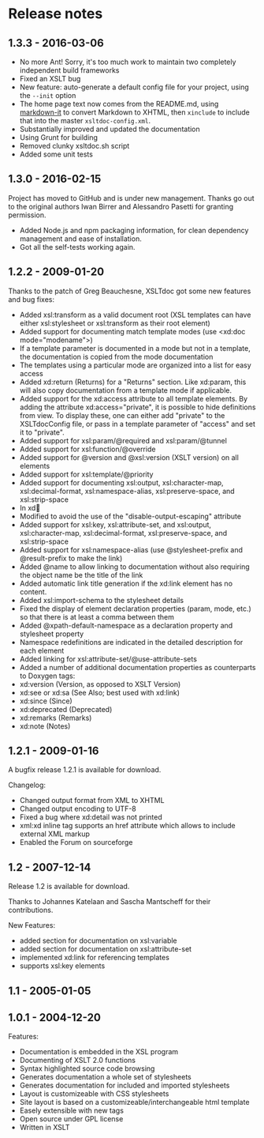 # Release notes

## 1.3.3 - 2016-03-06

* No more Ant! Sorry, it's too much work to maintain two completely independent
  build frameworks
* Fixed an XSLT bug
* New feature: auto-generate a default config file for your project, using the
  `--init` option
* The home page text now comes from the README.md, using 
  [markdown-it](https://github.com/markdown-it/markdown-it) to convert Markdown
  to XHTML, then `xinclude` to include that into the master 
  `xsltdoc-config.xml`.
* Substantially improved and updated the documentation
* Using Grunt for building
* Removed clunky xsltdoc.sh script
* Added some unit tests


## 1.3.0 - 2016-02-15

Project has moved to GitHub and is under new management. Thanks go out to the
original authors Iwan Birrer and Alessandro Pasetti for granting permission.

* Added Node.js and npm packaging information, for clean dependency management
  and ease of installation.
* Got all the self-tests working again.


## 1.2.2 - 2009-01-20

Thanks to the patch of Greg Beauchesne, XSLTdoc got some new features and bug 
fixes:

* Added xsl:transform as a valid document root (XSL templates can
  have either xsl:stylesheet or xsl:transform as their root
  element)
* Added support for documenting match template modes
  (use <xd:doc mode="modename">)
* If a template parameter is documented in a mode but not in a
  template, the documentation is copied from the mode documentation
* The templates using a particular mode are organized into a list
  for easy access
* Added xd:return (Returns) for a "Returns" section. Like xd:param,
  this will also copy documentation from a template mode if applicable.
* Added support for the xd:access attribute to all template elements.
  By adding the attribute xd:access="private", it is possible to hide
  definitions from view. To display these, one can either add
  "<Access>private</Access>" to the XSLTdocConfig file, or pass
  in a template parameter of "access" and set it to "private".
* Added support for xsl:param/@required and xsl:param/@tunnel
* Added support for xsl:function/@override
* Added support for @version and @xsl:version (XSLT version) on
  all elements
* Added support for xsl:template/@priority
* Added support for documenting xsl:output, xsl:character-map,
  xsl:decimal-format, xsl:namespace-alias, xsl:preserve-space, and
  xsl:strip-space
* In xd:link:
* Modified to avoid the use of the "disable-output-escaping"
  attribute
* Added support for xsl:key, xsl:attribute-set, and xsl:output,
  xsl:character-map, xsl:decimal-format, xsl:preserve-space, and
  xsl:strip-space
* Added support for xsl:namespace-alias (use @stylesheet-prefix and
  @result-prefix to make the link)
* Added @name to allow linking to documentation without also
  requiring the object name be the title of the link
* Added automatic link title generation if the xd:link element has
  no content.
* Added xsl:import-schema to the stylesheet details
* Fixed the display of element declaration properties (param, mode,
  etc.) so that there is at least a comma between them
* Added @xpath-default-namespace as a declaration property and
  stylesheet property
* Namespace redefinitions are indicated in the detailed description for
  each element
* Added linking for xsl:attribute-set/@use-attribute-sets
* Added a number of additional documentation properties as
  counterparts to Doxygen tags:
* xd:version (Version, as opposed to XSLT Version)
* xd:see or xd:sa (See Also; best used with xd:link)
* xd:since (Since)
* xd:deprecated (Deprecated)
* xd:remarks (Remarks)
* xd:note (Notes)


## 1.2.1 - 2009-01-16

A bugfix release 1.2.1 is available for download.

Changelog:

* Changed output format from XML to XHTML
* Changed output encoding to UTF-8
* Fixed a bug where xd:detail was not printed
* xml:xd inline tag supports an href attribute which allows to include external XML markup
* Enabled the Forum on sourceforge


## 1.2 - 2007-12-14

Release 1.2 is available for download.

Thanks to Johannes Katelaan and Sascha Mantscheff for their contributions.

New Features:

* added section for documentation on xsl:variable
* added section for documentation on xsl:attribute-set
* implemented xd:link for referencing templates
* supports xsl:key elements

## 1.1 - 2005-01-05


## 1.0.1 - 2004-12-20


Features:

* Documentation is embedded in the XSL program
* Documenting of XSLT 2.0 functions
* Syntax highlighted source code browsing
* Generates documentation a whole set of stylesheets
* Generates documentation for included and imported stylesheets
* Layout is customizeable with CSS stylesheets
* Site layout is based on a customizeable/interchangeable html template
* Easely extensible with new tags
* Open source under GPL license
* Written in XSLT
